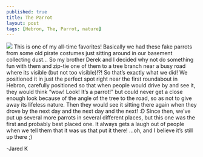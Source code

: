 ```yaml
---
published: true
title: The Parrot
layout: post
tags: [Hebron, The, Parrot, nature]
---
```

![](C:/Users/Jarebear/Desktop/jared/My%20Pictures/shenanigans/pirate-parrot-accessory.jpg)
	This is one of my all-time favorites! Basically we had these fake parrots from some old pirate costumes just sitting around in our basement collecting dust… So my brother Derek and I decided why not do something fun with them and zip-tie one of them to a tree branch near a busy road where its visible (but not too visible)!?! So that’s exactly what we did!
	We positioned it in just the perfect spot right near the first roundabout in Hebron, carefully positioned so that when people would drive by and see it, they would think “wow! Look! It’s a parrot!” but could never get a close enough look because of the angle of the tree to the road, so as not to give away its lifeless nature. Then they would see it sitting there again when they drove by the next day and the next day and the next! :D 
	Since then, we’ve put up several more parrots in several different places, but this one was the first and probably best placed one. It always gets a laugh out of people when we tell them that it was us that put it there! 
	…oh, and I believe it’s still up there ;)

-Jared K
